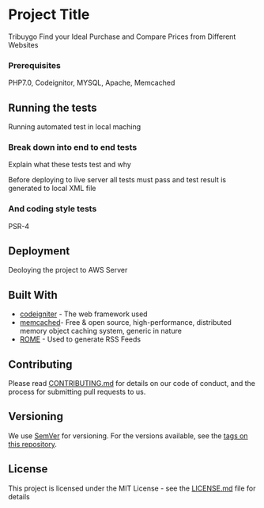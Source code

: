 # Project Title

Tribuygo Find your Ideal Purchase and Compare Prices from Different Websites



### Prerequisites

PHP7.0, Codeignitor, MYSQL, Apache, Memcached 


## Running the tests

Running automated test in local maching

### Break down into end to end tests

Explain what these tests test and why

Before deploying to live server all tests must pass and test result is generated to local XML file 

### And coding style tests

PSR-4

## Deployment

Deoloying the project to AWS Server 

## Built With

* [codeigniter](https://codeigniter.com/) - The web framework used
* [memcached](https://memcached.org/)-  Free & open source, high-performance, distributed memory object caching system, generic in nature
* [ROME](https://rometools.github.io/rome/) - Used to generate RSS Feeds

## Contributing

Please read [CONTRIBUTING.md](https://gist.github.com/PurpleBooth/b24679402957c63ec426) for details on our code of conduct, and the process for submitting pull requests to us.

## Versioning

We use [SemVer](http://semver.org/) for versioning. For the versions available, see the [tags on this repository](https://github.com/your/project/tags). 


## License

This project is licensed under the MIT License - see the [LICENSE.md](LICENSE.md) file for details

